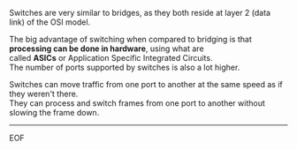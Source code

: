Switches are very similar to bridges, as they both reside at layer 2 (data link) of the OSI model.  

The big advantage of switching when compared to bridging is that **processing can be done in hardware**, using what are  
called **ASICs** or Application Specific Integrated Circuits.  
The number of ports supported by switches is also a lot higher.  

Switches can move traffic from one port to another at the same speed as if they weren't there.  
They can process and switch frames from one port to another without slowing the frame down.  



---
EOF
